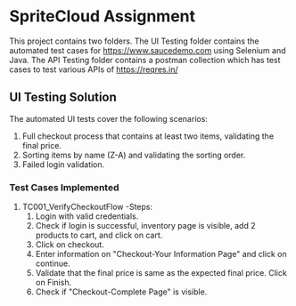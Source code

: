 # SpriteCloud Assignment

This project contains two folders. The UI Testing folder contains the automated test cases for https://www.saucedemo.com using Selenium and Java. The API Testing folder contains a postman collection which has test cases to test various APIs of https://reqres.in/

## UI Testing Solution

The automated UI tests cover the following scenarios:
 1. Full checkout process that contains at least two items, validating the final price.
 2. Sorting items by name (Z-A) and validating the sorting order.
 3. Failed login validation.

### Test Cases Implemented

1. TC001_VerifyCheckoutFlow
   -Steps:
   1. Login with valid credentials.
   2. Check if login is successful, inventory page is visible, add 2 products to cart, and click on cart.
   3. Click on checkout.
   4. Enter information on "Checkout-Your Information Page" and click on continue.
   5. Validate that the final price is same as the expected final price. Click on Finish.
   7. Check if "Checkout-Complete Page" is visible.

